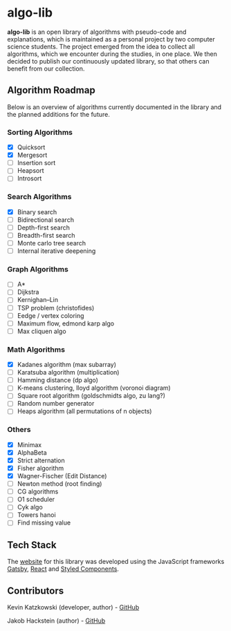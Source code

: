 # algo-lib

<b>algo-lib</b> is an open library of algorithms with pseudo-code and explanations, which is maintained as a personal project by two computer science students. The project emerged from the idea to collect all algorithms, which we encounter during the studies, in one place. We then decided to publish our continuously updated library, so that others can benefit from our collection.

## Algorithm Roadmap

Below is an overview of algorithms currently documented in the library and the planned additions for the future.

### Sorting Algorithms

- [x] Quicksort
- [x] Mergesort
- [ ] Insertion sort
- [ ] Heapsort
- [ ] Introsort

### Search Algorithms

- [x] Binary search
- [ ] Bidirectional search
- [ ] Depth-first search
- [ ] Breadth-first search
- [ ] Monte carlo tree search
- [ ] Internal iterative deepening

### Graph Algorithms

- [ ] A\*
- [ ] Dijkstra
- [ ] Kernighan–Lin
- [ ] TSP problem (christofides)
- [ ] Eedge / vertex coloring
- [ ] Maximum flow, edmond karp algo
- [ ] Max cliquen algo

### Math Algorithms

- [x] Kadanes algorithm (max subarray)
- [ ] Karatsuba algorithm (multiplication)
- [ ] Hamming distance (dp algo)
- [ ] K-means clustering, lloyd algorithm (voronoi diagram)
- [ ] Square root algorithm (goldschmidts algo, zu lang?)
- [ ] Random number generator
- [ ] Heaps algorithm (all permutations of n objects)

### Others

- [x] Minimax
- [x] AlphaBeta
- [x] Strict alternation
- [x] Fisher algorithm
- [x] Wagner-Fischer (Edit Distance)
- [ ] Newton method (root finding)
- [ ] CG algorithms
- [ ] O1 scheduler
- [ ] Cyk algo
- [ ] Towers hanoi
- [ ] Find missing value

## Tech Stack

The [website](https://katzkowski.github.io/algo-lib) for this library was developed using the JavaScript frameworks [Gatsby](https://www.gatsbyjs.com/), [React](https://reactjs.org/) and [Styled Components](https://styled-components.com/).

## Contributors

Kevin Katzkowski (developer, author) - [GitHub](https://github.com/katzkowski)

Jakob Hackstein (author) - [GitHub](https://github.com/jakhac)

